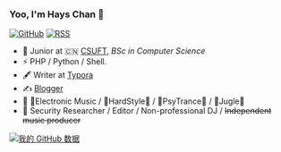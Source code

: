 ### Yoo, I'm Hays Chan 👋

[![GitHub](https://img.shields.io/badge/dynamic/json?logo=github&label=GitHub&labelColor=495867&color=495867&query=%24.data.totalSubs&url=https%3A%2F%2Fapi.spencerwoo.com%2Fsubstats%2F%3Fsource%3Dgithub%26queryKey%3Dwaterrr&style=flat-square)](https://github.com/waterrr)
[![RSS](https://img.shields.io/badge/dynamic/json?logo=rss&logoColor=white&label=RSS&labelColor=95B8D1&color=95B8D1&query=%24.data.totalSubs&url=https%3A%2F%2Fapi.spencerwoo.com%2Fsubstats%2F%3Fsource%3Dfeedly%257Cinoreader%257CfeedsPub%26queryKey%3Dhttps://gksec.com/feed/rss/&style=flat-square)](https://gksec.com/)

- 🍻 Junior at 🇨🇳 [CSUFT](https://swxy.csuft.edu.cn/), _BSc in Computer Science_
- ⚡ PHP / Python / Shell.
- 🖋 Writer at [Typora](https://Typora.io/)
- ✍️ [Blogger](https://GKSEC.com)
- 🎵 🙌Electronic Music / 👊HardStyle👊 / 🍄PsyTrance🍄 / 🌲Jugle🌲
- 💼 Security Researcher / Editor / Non-professional DJ / <s>Independent music producer</s>


[![我的 GitHub 数据](https://github-readme-stats.vercel.app/api?username=waterrr)]()

<!--
**waterrr/waterrr** is a ✨ _special_ ✨ repository because its `README.md` (this file) appears on your GitHub profile.

Here are some ideas to get you started:

- 🔭 I’m currently working on ...
- 🌱 I’m currently learning ...
- 👯 I’m looking to collaborate on ...
- 🤔 I’m looking for help with ...
- 💬 Ask me about ...
- 📫 How to reach me: ...
- 😄 Pronouns: ...
- ⚡ Fun fact: ...
-->
